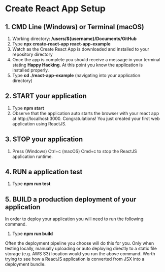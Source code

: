# Create React App Setup

## 1. CMD Line (Windows) or Terminal (macOS)

1. Working directory: **/users/\${username}/Documents/GitHub**
2. Type **npx create-react-app react-app-example**
3. Watch as the Create React App is downloaded and installed to your repository directory
4. Once the app is complete you should receive a message in your terminal
   stating **Happy Hacking**. At this point you know the application is installed properly.
5. Type **cd ./react-app-example** (navigating into your application directory)

## 2. START your application

1. Type **npm start**
2. Observe that the application auto starts the browser with your react app
   at http://localhost:3000. Congratulations! You just created your first web
   application using ReactJS.

## 3. STOP your application

1. Press (Windows) Ctrl+c (macOS) Cmd+c to stop the ReactJS application runtime.

## 4. RUN a application test

1. Type **npm run test**

## 5. BUILD a production deployment of your application

In order to deploy your application you will need to run the following command.

1. Type **npm run build**

Often the deployment pipeline you choose will do this for you. Only when testing
locally, manually uploading or auto deploying directly to a static file
storage (e.g. AWS S3) location would you run the above command. Worth trying to
see how a ReactJS application is converted from JSX into a deployment bundle.
